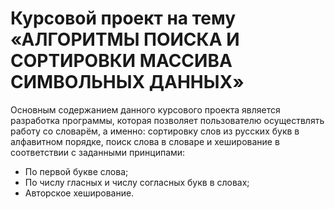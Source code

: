 # Курсовой проект на тему «АЛГОРИТМЫ ПОИСКА И СОРТИРОВКИ МАССИВА СИМВОЛЬНЫХ ДАННЫХ»
Основным содержанием данного курсового проекта является разработка программы, которая позволяет пользователю осуществлять работу со словарём, а именно: 
сортировку слов из русских букв в алфавитном порядке, поиск слова в словаре и хеширование в соответствии с заданными принципами:
- По первой букве слова;
- По числу гласных и числу согласных букв в словах;
- Авторское хеширование.
